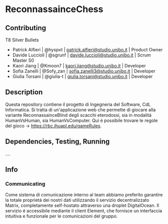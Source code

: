 # ReconnassainceChess

## Contributing

T8 Silver Bullets
- Patrick Alfieri | @hyspxt | patrick.alfieri@studio.unibo.it | Product Owner
- Davide Luccioli | @sgrunf | davide.luccioli@studio.unibo.it | Scrum Master S0
- Kaori Jiang | @Kmoon7 | kaori.jiang@studio.unibo.it | Developer
- Sofia Zanelli | @Sofy_zan | sofia.zanelli3@studio.unibo.it | Developer
- Giulia Torsani | @giulia-t | giulia.torsani@studio.unibo.it | Developer

## Description
Questa repository contiene il progetto di Ingegneria del Software, CdL Informatica. 
Si tratta di un'applicazione web che permette di giocare alla variante ReconnassainceBlind degli scacchi eterodossi, sia in modalitá HumanVsHuman, sia HumanVsComputer. Qui é possibile trovare le regole del gioco -> https://rbc.jhuapl.edu/gameRules.

## Dependencies, Testing, Running
....

## Info
### Communicating
Come sistema di comunicazione interno al team abbiamo preferito garantire la totale proprietá dei nostri dati utilizzando il servizio decentralizzato Matrix, completamente self-hostato attraverso una droplet DigitalOcean. Il servizio é accessibile mediante il client Element, che fornisce un interfaccia intuitiva e funzionale per le comunicazioni del gruppo.





